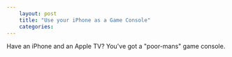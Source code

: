 ```yaml
---
    layout: post
    title: "Use your iPhone as a Game Console"
    categories:
---
```


Have an iPhone and an Apple TV? You've got a "poor-mans" game console. 
